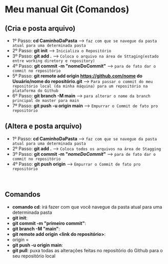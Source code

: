 # Meu manual Git (Comandos)

## (Cria e posta arquivo)
- 1º Passo: **cd CaminhoDaPasta** --> `faz com que se navegue da pasta atual para uma determinada pasta`
- 2º Passo: **git init** --> `Inicializa o Repositório`
- 3º Passo: **git add .** --> `Coloca o arquivo na área de Sttaging(estado entre working diretory e repository)`
- 4º Passo: **git commit -m "nomeDoCommit"** --> `para de fato dar o commit no repositório`
- 5º Passo: **git remote add origin https://github.com/nome do Usuário/nome do repositório.git** --> `Para passar o commit do meu repositório local (da minha máquina) para um repositório na plataforma do Github`
- 6º Passo: **git branch -M main** --> `para alterar o nome da branch principal de master para main`
- 7º Passo: **git push -u origin main** --> `Empurrar o Commit de fato pro repositório`


## (Altera e posta arquivo)
- 1º Passo: **cd CaminhoDaPasta** --> `faz com que se navegue da pasta atual para uma determinada pasta`
- 2º Passo: **git add .** --> `Coloca todos os arquivos na área de Stagging`
- 3º Passo: **git commit -m "*nomeDoCommit*"** --> `para de fato dar o commit no repositório`
- 4º Passo: **git push origin** --> `Empurrar o Commit de fato pro repositório`

&nbsp;

## Comandos
- **comando cd**: irá fazer com que você navegue da pasta atual para uma determinada pasta
- **git init**:
- **git commit -m "primeiro commit"**:
- **git branch -M "main"**:
- **git remote add origin <link do repositório>**:
- origin = 
- **git push -u origin main**:
- **git pull**: puxa todas as alterações feitas no repositório do Github para o seu repositório local
